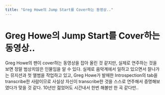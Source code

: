```yaml
---
title: "Greg Howe의 Jump Start를 Cover하는 동영상.."
---
```

# Greg Howe의 Jump Start를 Cover하는 동영상..



Greg Howe의 팬이 cover하는 동영상을 잡아 올린 것 같지만, 실제로 연주하는 것을 보면 정말 범상치않은 인물임을 알 수 있다.
실제로 음악계에서 일하고 있으면서 잘나가는 뮤지션과 첫 앨범을 작업하고 있고, Greg Howe가 발매한 Introspection의 tab을 transcribe한 사람이므로 사실상 자신이 transcribe한 것을 스스로 연주해서 증명해보였다가 맞을 것 같다. 
10년만 젊었어도 시간내서 한번 해볼만 한 곡 같다만..

